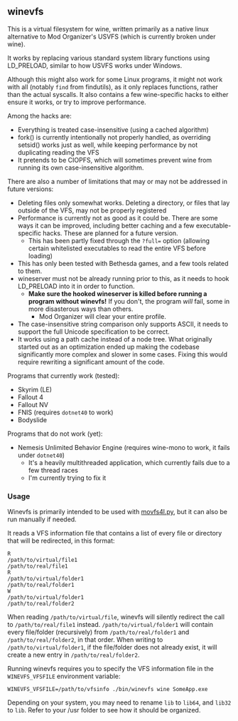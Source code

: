 ## winevfs

This is a virtual filesystem for wine, written primarily as a native linux alternative
to Mod Organizer's USVFS (which is currently broken under wine).

It works by replacing various standard system library functions using LD_PRELOAD, similar
to how USVFS works under Windows.

Although this might also work for some Linux programs, it might not work with all (notably
`find` from findutils), as it only replaces functions, rather than the actual syscalls.
It also contains a few wine-specific hacks to either ensure it works, or try to improve
performance.

Among the hacks are:

 * Everything is treated case-insensitive (using a cached algorithm)
 * fork() is currently intentionally not properly handled, as overriding setsid() works just as well,
   while keeping performance by not duplicating reading the VFS
 * It pretends to be CIOPFS, which will sometimes prevent wine from running its own case-insensitive
   algorithm.

There are also a number of limitations that may or may not be addressed in future versions:

 * Deleting files only somewhat works. Deleting a directory, or files that lay outside of the VFS,
   may not be properly registered
 * Performance is currently not as good as it could be. There are some ways it can be improved,
   including better caching and a few executable-specific hacks. These are planned for a future version.
   * This has been partly fixed through the `?full=` option (allowing certain whitelisted executables to
     read the entire VFS before loading)
 * This has only been tested with Bethesda games, and a few tools related to them.
 * wineserver must not be already running prior to this, as it needs to hook LD_PRELOAD into it
   in order to function.
   * **Make sure the hooked wineserver is killed before running a program without winevfs!**
     If you don't, the program _will_ fail, some in more disasterous ways than others.
     * Mod Organizer will clear your entire profile.
 * The case-insensitive string comparison only supports ASCII, it needs to support the full
   Unicode specification to be correct.
 * It works using a path cache instead of a node tree. What originally started out as an optimization
   ended up making the codebase significantly more complex and slower in some cases. Fixing this
   would require rewriting a significant amount of the code.

Programs that currently work (tested):

 * Skyrim (LE)
 * Fallout 4
 * Fallout NV
 * FNIS (requires `dotnet40` to work)
 * Bodyslide

Programs that do not work (yet):

 * Nemesis Unlimited Behavior Engine (requires wine-mono to work, it fails under `dotnet40`)
   * It's a heavily multithreaded application, which currently fails due to a few thread races
   * I'm currently trying to fix it

### Usage

Winevfs is primarily intended to be used with [movfs4l.py](https://github.com/ajventer/ksp_stuff/blob/master/movfs4l.py),
but it can also be run manually if needed.

It reads a VFS information file that contains a list of every file or directory that will be redirected,
in this format:

```
R
/path/to/virtual/file1
/path/to/real/file1
R
/path/to/virtual/folder1
/path/to/real/folder1
W
/path/to/virtual/folder1
/path/to/real/folder2
```

When reading `/path/to/virtual/file`, winevfs will silently redirect the call to `/path/to/real/file1` instead.
`/path/to/virtual/folder1` will contain every file/folder (recursively) from `/path/to/real/folder1` and
`/path/to/real/folder2`, in that order. When writing to `/path/to/virtual/folder1`, if the file/folder
does not already exist, it will create a new entry in `/path/to/real/folder2`.

Running winevfs requires you to specify the VFS information file in the `WINEVFS_VFSFILE` environment variable:

`WINEVFS_VFSFILE=/path/to/vfsinfo ./bin/winevfs wine SomeApp.exe`

Depending on your system, you may need to rename `lib` to `lib64`, and `lib32` to `lib`. Refer to your
/usr folder to see how it should be organized.
